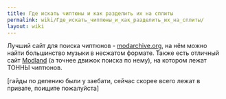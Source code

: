 ```yaml
---
title: Где искать чиптюны и как разделить их на сплиты
permalink: wiki/Где_искать_чиптюны_и_как_разделить_их_на_сплиты/
layout: wiki
---
```


Лучший сайт для поиска чиптюнов -
[modarchive.org](http://www.modarchive.org), на нём можно найти
большинство музыки в несжатом формате. Также есть отличный сайт
[Modland](https://www.exotica.org.uk/wiki/Special:Modland) (а точнее
движок поиска по нему), на котором лежат ТОННЫ чиптюнов.

\[гайды по делению были у заебати, сейчас скорее всего лежат в привате,
поищите пожалуйста\]
